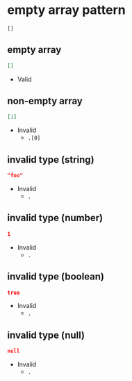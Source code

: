 # empty array pattern
```jsbp
[]
```

## empty array
```json
[]
```
+ Valid

## non-empty array
```json
[1]
```
+ Invalid
    - `.[0]`

## invalid type (string)
```json
"foo"
```
+ Invalid
    - `.`

## invalid type (number)
```json
1
```
+ Invalid
    - `.`

## invalid type (boolean)
```json
true
```
+ Invalid
    - `.`

## invalid type (null)
```json
null
```
+ Invalid
    - `.`